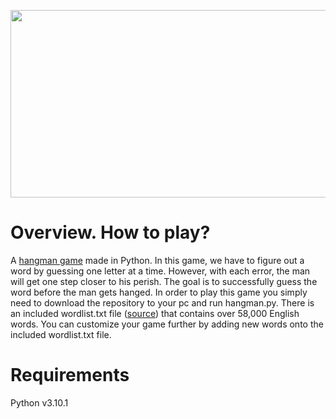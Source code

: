 <p align="center">
  <img width="600" height="300" src="https://camo.githubusercontent.com/5479164b1b2ee787f60e85e4115863b059479e384b10bd7fcf85b6d53b627456/68747470733a2f2f692e696d6775722e636f6d2f777251725931542e706e67">
</p>

# Overview. How to play?
A [hangman game](https://en.wikipedia.org/wiki/Hangman_(game)) made in Python. In this game, we have to figure out a word by guessing one letter at a time. However, with each error, the man will get one step closer to his perish. The goal is to successfully guess the word before the man gets hanged. In order to play this game you simply need to download the repository to your pc and run hangman.py.
There is an included wordlist.txt file ([source](http://www.mieliestronk.com/wordlist.html)) that contains over 58,000 English words. You can customize your game further by adding new words onto the included wordlist.txt file.

# Requirements
Python v3.10.1


